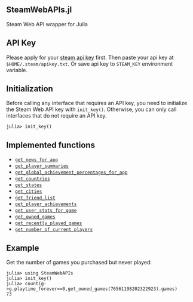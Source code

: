 ## SteamWebAPIs.jl

Steam Web API wrapper for Julia

## API Key

Please apply for your [steam api key](https://steamcommunity.com/dev/apikey) first. Then paste your api key at `$HOME/.steam/apikey.txt`. Or save api key to `STEAM_KEY` environment variable.

## Initialization

Before calling any interface that requires an API key, you need to initialize the Steam Web API key with `init_key()`. Otherwise, you can only call interfaces that do not require an API key.

``` julia-repl
julia> init_key()
```

## Implemented functions

- [`get_news_for_app`](@ref)
- [`get_player_summaries`](@ref)
- [`get_global_achievement_percentages_for_app`](@ref)
- [`get_countries`](@ref)
- [`get_states`](@ref)
- [`get_cities`](@ref)
- [`get_friend_list`](@ref)
- [`get_player_achievements`](@ref)
- [`get_user_stats_for_game`](@ref)
- [`get_owned_games`](@ref)
- [`get_recently_played_games`](@ref)
- [`get_number_of_current_players`](@ref)


## Example

Get the number of games you purchased but never played:

```julia-repl
julia> using SteamWebAPIs
julia> init_key()
julia> count(g->g.playtime_forever==0,get_owned_games(76561198202322923).games)
73
```